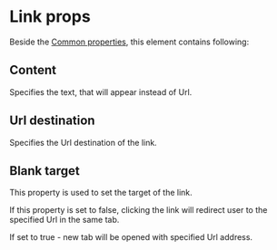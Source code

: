 # Link props

Beside the [Common properties](../common-properties.md), this element contains following:

## Content
Specifies the text, that will appear instead of Url.

## Url destination
Specifies the Url destination of the link.

## Blank target
This property is used to set the target of the link.

If this property is set to false, clicking the link will redirect user to the specified Url in the same tab.

If set to true - new tab will be opened with specified Url address.
